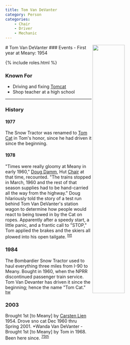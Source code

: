 ```yaml
---
title: Tom Van DeVanter
category: Person
categories:
    - Chair
    - Driver
    - Mechanic
---
```

<img src="https://raw.githubusercontent.com/MeanyLodge/meanylodge.github.com/assets/img/196n-Tom-Van-DeVanter.jpeg" align="right" style="width: 45%;">
# Tom Van DeVanter
### Events
- First year at Meany: 1954

{% include roles.html %}
### Known For
- Driving and fixing [Tomcat](/Machine/Tomcat)
- Shop teacher at a high school

---
### History
#### 1977

The Snow Tractor was renamed to [Tom Cat](/Machine/Tomcat) in Tom's honor, since he had driven it since the beginning.

#### 1978

"Times were really gloomy at Meany in early 1960," [Doug Damm](/Person/Doug-Damm), Hut [Chair](/Person/Chair) at that time, recounted. "The trains stopped in March, 1960 and the rest of that season supplies had to be hand-carried all the way from the highway." Doug hilariously told the story of a test run behind Tom Van DeVanter's station wagon to determine how people would react to being towed in by the Cat on ropes. Apparently after a speedy start, a little panic, and a frantic call to "STOP," Tom applied the brakes and the skiers all plowed into his open tailgate. <sup>[htt]</sup>

### 1984

The Bombardier Snow Tractor used to haul everything three miles from I-90 to Meany. Bought in 1960, when the NPRR discontinued passenger train service. Tom Van Devanter has driven it since the beginning; hence the name "Tom Cat." <sup>[hw]</sup>

### 2003

Brought 1st [to Meany] by [Carsten Lien](/Person/Carsten-Lien) 1954. Drove sno cat Dec 1960 thru Spring 2001. \*Wanda Van DeVanter - Brought 1st [to Meany] by Tom in 1968. Been here since. <sup>[75th]</sup>

[75th]: /Event/Anniversary#75th
[hw]: /Names-Walt "Meany Names by Walter Little, 1984"
[htt]: /Skiers-Hit-The-Trail
